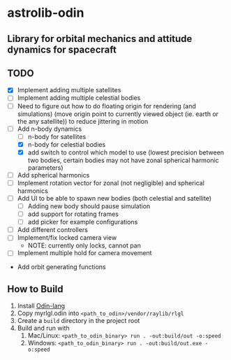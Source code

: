 # astrolib-odin

## Library for orbital mechanics and attitude dynamics for spacecraft

## TODO

- [x] Implement adding multiple satellites
- [ ] Implement adding multiple celestial bodies
- [ ] Need to figure out how to do floating origin for rendering (and simulations)
  (move origin point to currently viewed object (ie. earth or the any satellite)) to reduce jittering in motion
- [ ] Add n-body dynamics
  - [ ] n-body for satellites
  - [x] n-body for celestial bodies
  - [x] add switch to control which model to use (lowest precision between two bodies, certain bodies may not have zonal spherical harmonic parameters)
- [ ] Add spherical harmonics
- [ ] Implement rotation vector for zonal (not negligible) and spherical harmonics
- [ ] Add UI to be able to spawn new bodies (both celestial and satellite)
  - [ ] Adding new body should pause simulation
  - [ ] add support for rotating frames
  - [ ] add picker for example configurations 
- [ ] Add different controllers
- [ ] Implement/fix locked camera view
  - NOTE: currently only locks, cannot pan
- [ ] Implement multiple hold for camera movement
- Add orbit generating functions 


## How to Build

1. Install [Odin-lang](https://odin-lang.org/docs/install/)
2. Copy myrlgl.odin into ```<path_to_odin>/vendor/raylib/rlgl```
3. Create a `build` directory in the project root
4. Build and run with
   1. Mac/Linux: `<path_to_odin_binary> run . -out:build/out -o:speed`
   2. Windows: `<path_to_odin_binary> run . -out:build/out.exe -o:speed`